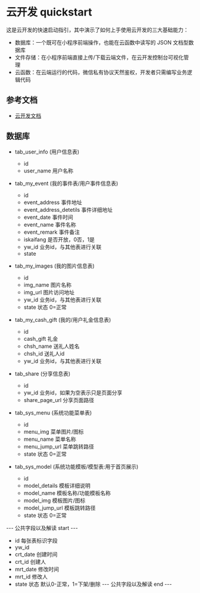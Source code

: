 # 云开发 quickstart

这是云开发的快速启动指引，其中演示了如何上手使用云开发的三大基础能力：

- 数据库：一个既可在小程序前端操作，也能在云函数中读写的 JSON 文档型数据库
- 文件存储：在小程序前端直接上传/下载云端文件，在云开发控制台可视化管理
- 云函数：在云端运行的代码，微信私有协议天然鉴权，开发者只需编写业务逻辑代码

## 参考文档

- [云开发文档](https://developers.weixin.qq.com/miniprogram/dev/wxcloud/basis/getting-started.html)


    <!-- 
    "pages/index/nmhs/myInfo/myInfo",
    "pages/index/nmhs/myInfo/myReservation/myReservation",
    "pages/index/nmhs/lemonRecovery/admin/admin",
    "pages/index/nmhs/myInfo/myContribution/myContribution",
    "pages/index/nmhs/findPage/findPage",
    "pages/index/nmhs/findPage/lemonCommonweal/lemonCommonweal",
    "pages/index/nmhs/findPage/lemonCommonweal/oldClothes/oldClothes",
    "pages/index/nmhs/findPage/myPoints/myPoints",
    "pages/index/nmhs/findPage/myPoints/pointsOrder/pointsOrder",
    "pages/index/nmhs/findPage/myPoints/exchange/exchange",
    "pages/index/nmhs/findPage/lemonCommonweal/gyDynamic/gyDynamic",
    "pages/index/nmhs/findPage/gyLemon/gyLemon",
    "pages/index/nmhs/findPage/myPoints/IntegralRecord/IntegralRecord",
    "pages/index/nmhs/findPage/lemonCommonweal/gyDynamic/newsInformation/newsInformation",
    "pages/index/nmhs/findPage/myPoints/integralTransaction/integralTransaction" -->


## 数据库
- tab_user_info (用户信息表)
  - id
  - user_name 用户名称

- tab_my_event 	(我的事件表/用户事件信息表)
  - id
  - event_address 事件地址
  - event_address_detetils 事件详细地址
  - event_date 事件时间
  - event_name 事件名称
  - event_remark 事件备注
  - iskaifang 是否开放，0否，1是
  - yw_id 业务id，与其他表进行关联
  - state 

- tab_my_images (我的图片信息表)
  - id
  - img_name 图片名称
  - img_url 图片访问地址
  - yw_id 业务id，与其他表进行关联
  - state 状态 0=正常

- tab_my_cash_gift (我的/用户礼金信息表)
  - id
  - cash_gift 礼金
  - chsh_name 送礼人姓名
  - chsh_id 送礼人id
  - yw_id 业务id，与其他表进行关联



- tab_share (分享信息表)
  - id
  - yw_id 业务id，如果为空表示只是页面分享
  - share_page_url 分享页面路径

- tab_sys_menu  (系统功能菜单表)
  - id
  - menu_img 菜单图片/图标
  - menu_name 菜单名称
  - menu_jump_url 菜单跳转路径
  - state 状态 0=正常

- tab_sys_model (系统功能模板/模型表:用于首页展示)
  - id
  - model_details 模板详细说明
  - model_name 模板名称/功能模板名称
  - model_img 模板图片/图标
  - model_jump_url 模板跳转路径
  - state 状态 0=正常


--- 公共字段以及解读  start ---
  - id 每张表标识字段
  - yw_id
  - crt_date  创建时间
  - crt_id 创建人
  - mrt_date  修改时间
  - mrt_id 修改人
  - state  状态 默认0-正常，1=下架/删除
--- 公共字段以及解读  end ---
